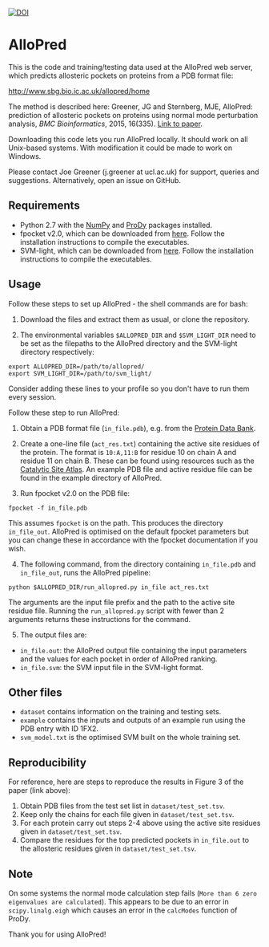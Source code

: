 [![DOI](https://zenodo.org/badge/doi/10.5281/zenodo.32016.svg)](http://dx.doi.org/10.5281/zenodo.32016)

# AlloPred

This is the code and training/testing data used at the AlloPred web server, which predicts allosteric pockets on proteins from a PDB format file:

http://www.sbg.bio.ic.ac.uk/allopred/home

The method is described here: Greener, JG and Sternberg, MJE, AlloPred: prediction of allosteric pockets on proteins using normal mode perturbation analysis, *BMC Bioinformatics*, 2015, 16(335). [Link to paper](http://bmcbioinformatics.biomedcentral.com/articles/10.1186/s12859-015-0771-1).

Downloading this code lets you run AlloPred locally. It should work on all Unix-based systems. With modification it could be made to work on Windows.

Please contact Joe Greener (j.greener at ucl.ac.uk) for support, queries and suggestions. Alternatively, open an issue on GitHub.


## Requirements

* Python 2.7 with the [NumPy](http://www.numpy.org/) and [ProDy](http://prody.csb.pitt.edu/) packages installed.
* fpocket v2.0, which can be downloaded from [here](http://fpocket.sourceforge.net/). Follow the installation instructions to compile the executables.
* SVM-light, which can be downloaded from [here](http://svmlight.joachims.org/). Follow the installation instructions to compile the executables.


## Usage

Follow these steps to set up AlloPred - the shell commands are for bash:

1. Download the files and extract them as usual, or clone the repository.

2. The environmental variables `$ALLOPRED_DIR` and `$SVM_LIGHT_DIR` need to be set as the filepaths to the AlloPred directory and the SVM-light directory respectively:
  ```
  export ALLOPRED_DIR=/path/to/allopred/
  export SVM_LIGHT_DIR=/path/to/svm_light/
  ```
  Consider adding these lines to your profile so you don't have to run them every session.

Follow these step to run AlloPred:

1. Obtain a PDB format file (`in_file.pdb`), e.g. from the [Protein Data Bank](http://www.rcsb.org/pdb/home/home.do).

2. Create a one-line file (`act_res.txt`) containing the active site residues of the protein. The format is `10:A,11:B` for residue 10 on chain A and residue 11 on chain B. These can be found using resources such as the [Catalytic Site Atlas](http://www.ebi.ac.uk/thornton-srv/databases/CSA/). An example PDB file and active residue file can be found in the example directory of AlloPred.

3. Run fpocket v2.0 on the PDB file:
  ```
  fpocket -f in_file.pdb
  ```
  This assumes `fpocket` is on the path. This produces the directory `in_file_out`. AlloPred is optimised on the default fpocket parameters but you can change these in accordance with the fpocket documentation if you wish.

4. The following command, from the directory containing `in_file.pdb` and `in_file_out`, runs the AlloPred pipeline:
  ```
  python $ALLOPRED_DIR/run_allopred.py in_file act_res.txt
  ```
  The arguments are the input file prefix and the path to the active site residue file. Running the `run_allopred.py` script with fewer than 2 arguments returns these instructions for the command.

5. The output files are:
  * `in_file.out`: the AlloPred output file containing the input parameters and the values for each pocket in order of AlloPred ranking.
  * `in_file.svm`: the SVM input file in the SVM-light format.


## Other files

* `dataset` contains information on the training and testing sets.
* `example` contains the inputs and outputs of an example run using the PDB entry with ID 1FX2.
* `svm_model.txt` is the optimised SVM built on the whole training set.


## Reproducibility

For reference, here are steps to reproduce the results in Figure 3 of the paper (link above):

1. Obtain PDB files from the test set list in `dataset/test_set.tsv`.
2. Keep only the chains for each file given in `dataset/test_set.tsv`.
3. For each protein carry out steps 2-4 above using the active site residues given in `dataset/test_set.tsv`.
4. Compare the residues for the top predicted pockets in `in_file.out` to the allosteric residues given in `dataset/test_set.tsv`.


## Note

On some systems the normal mode calculation step fails (`More than 6 zero eigenvalues are calculated`). This appears to be due to an error in `scipy.linalg.eigh` which causes an error in the `calcModes` function of ProDy.

Thank you for using AlloPred!
